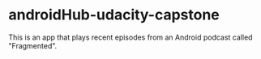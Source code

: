 # androidHub-udacity-capstone
This is an app that plays recent episodes from an Android podcast called "Fragmented".
